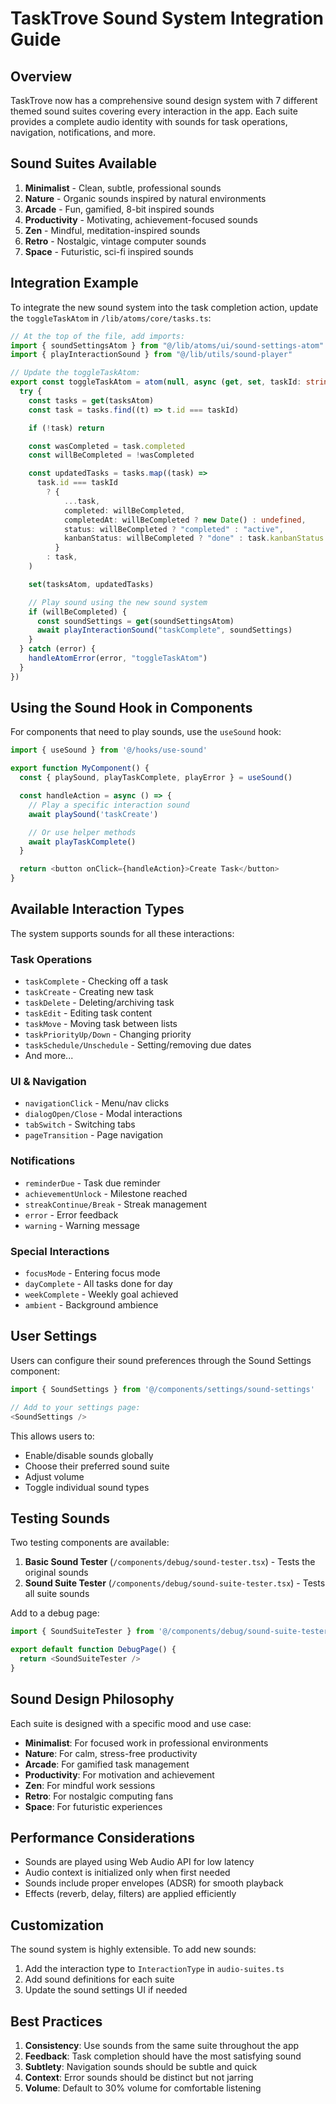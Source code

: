 # TaskTrove Sound System Integration Guide

## Overview

TaskTrove now has a comprehensive sound design system with 7 different themed sound suites covering every interaction in the app. Each suite provides a complete audio identity with sounds for task operations, navigation, notifications, and more.

## Sound Suites Available

1. **Minimalist** - Clean, subtle, professional sounds
2. **Nature** - Organic sounds inspired by natural environments
3. **Arcade** - Fun, gamified, 8-bit inspired sounds
4. **Productivity** - Motivating, achievement-focused sounds
5. **Zen** - Mindful, meditation-inspired sounds
6. **Retro** - Nostalgic, vintage computer sounds
7. **Space** - Futuristic, sci-fi inspired sounds

## Integration Example

To integrate the new sound system into the task completion action, update the `toggleTaskAtom` in `/lib/atoms/core/tasks.ts`:

```typescript
// At the top of the file, add imports:
import { soundSettingsAtom } from "@/lib/atoms/ui/sound-settings-atom"
import { playInteractionSound } from "@/lib/utils/sound-player"

// Update the toggleTaskAtom:
export const toggleTaskAtom = atom(null, async (get, set, taskId: string) => {
  try {
    const tasks = get(tasksAtom)
    const task = tasks.find((t) => t.id === taskId)

    if (!task) return

    const wasCompleted = task.completed
    const willBeCompleted = !wasCompleted

    const updatedTasks = tasks.map((task) =>
      task.id === taskId
        ? {
            ...task,
            completed: willBeCompleted,
            completedAt: willBeCompleted ? new Date() : undefined,
            status: willBeCompleted ? "completed" : "active",
            kanbanStatus: willBeCompleted ? "done" : task.kanbanStatus || "todo",
          }
        : task,
    )

    set(tasksAtom, updatedTasks)

    // Play sound using the new sound system
    if (willBeCompleted) {
      const soundSettings = get(soundSettingsAtom)
      await playInteractionSound("taskComplete", soundSettings)
    }
  } catch (error) {
    handleAtomError(error, "toggleTaskAtom")
  }
})
```

## Using the Sound Hook in Components

For components that need to play sounds, use the `useSound` hook:

```typescript
import { useSound } from '@/hooks/use-sound'

export function MyComponent() {
  const { playSound, playTaskComplete, playError } = useSound()

  const handleAction = async () => {
    // Play a specific interaction sound
    await playSound('taskCreate')

    // Or use helper methods
    await playTaskComplete()
  }

  return <button onClick={handleAction}>Create Task</button>
}
```

## Available Interaction Types

The system supports sounds for all these interactions:

### Task Operations

- `taskComplete` - Checking off a task
- `taskCreate` - Creating new task
- `taskDelete` - Deleting/archiving task
- `taskEdit` - Editing task content
- `taskMove` - Moving task between lists
- `taskPriorityUp/Down` - Changing priority
- `taskSchedule/Unschedule` - Setting/removing due dates
- And more...

### UI & Navigation

- `navigationClick` - Menu/nav clicks
- `dialogOpen/Close` - Modal interactions
- `tabSwitch` - Switching tabs
- `pageTransition` - Page navigation

### Notifications

- `reminderDue` - Task due reminder
- `achievementUnlock` - Milestone reached
- `streakContinue/Break` - Streak management
- `error` - Error feedback
- `warning` - Warning message

### Special Interactions

- `focusMode` - Entering focus mode
- `dayComplete` - All tasks done for day
- `weekComplete` - Weekly goal achieved
- `ambient` - Background ambience

## User Settings

Users can configure their sound preferences through the Sound Settings component:

```typescript
import { SoundSettings } from '@/components/settings/sound-settings'

// Add to your settings page:
<SoundSettings />
```

This allows users to:

- Enable/disable sounds globally
- Choose their preferred sound suite
- Adjust volume
- Toggle individual sound types

## Testing Sounds

Two testing components are available:

1. **Basic Sound Tester** (`/components/debug/sound-tester.tsx`) - Tests the original sounds
2. **Sound Suite Tester** (`/components/debug/sound-suite-tester.tsx`) - Tests all suite sounds

Add to a debug page:

```typescript
import { SoundSuiteTester } from '@/components/debug/sound-suite-tester'

export default function DebugPage() {
  return <SoundSuiteTester />
}
```

## Sound Design Philosophy

Each suite is designed with a specific mood and use case:

- **Minimalist**: For focused work in professional environments
- **Nature**: For calm, stress-free productivity
- **Arcade**: For gamified task management
- **Productivity**: For motivation and achievement
- **Zen**: For mindful work sessions
- **Retro**: For nostalgic computing fans
- **Space**: For futuristic experiences

## Performance Considerations

- Sounds are played using Web Audio API for low latency
- Audio context is initialized only when first needed
- Sounds include proper envelopes (ADSR) for smooth playback
- Effects (reverb, delay, filters) are applied efficiently

## Customization

The sound system is highly extensible. To add new sounds:

1. Add the interaction type to `InteractionType` in `audio-suites.ts`
2. Add sound definitions for each suite
3. Update the sound settings UI if needed

## Best Practices

1. **Consistency**: Use sounds from the same suite throughout the app
2. **Feedback**: Task completion should have the most satisfying sound
3. **Subtlety**: Navigation sounds should be subtle and quick
4. **Context**: Error sounds should be distinct but not jarring
5. **Volume**: Default to 30% volume for comfortable listening
